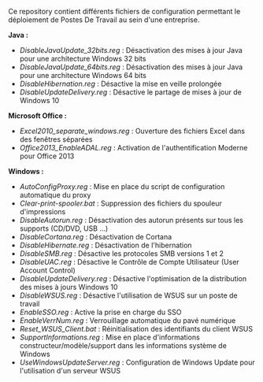 Ce repository contient différents fichiers de configuration permettant le déploiement de Postes De Travail au sein d'une entreprise.

**Java :**
- *DisableJavaUpdate_32bits.reg* : Désactivation des mises à jour Java pour une architecture Windows 32 bits
- *DisableJavaUpdate_64bits.reg* : Désactivation des mises à jour Java pour une architecture Windows 64 bits
- *DisableHibernation.reg* : Désactive la mise en veille prolongée
- *DisableUpdateDelivery.reg* : Désactive le partage de mises à jour de Windows 10

**Microsoft Office :**
- *Excel2010_separate_windows.reg* : Ouverture des fichiers Excel dans des fenêtres séparées
- *Office2013_EnableADAL.reg* : Activation de l'authentification Moderne pour Office 2013

**Windows :**
- *AutoConfigProxy.reg* : Mise en place du script de configuration automatique du proxy
- *Clear-print-spooler.bat* : Suppression des fichiers du spouleur d'impressions
- *DisableAutorun.reg* : Désactivation des autorun présents sur tous les supports (CD/DVD, USB ...)
- *DisableCortana.reg* : Désactivation de Cortana
- *DisableHibernate.reg* : Désactivation de l'hibernation
- *DisableSMB.reg* : Désactive les protocoles SMB versions 1 et 2
- *DisableUAC.reg* : Désactive le Contrôle de Compte Utilisateur (User Account Control)
- *DisableUpdateDelivery.reg* : Désactive l'optimisation de la distribution des mises à jours Windows 10
- *DisableWSUS.reg* : Désactive l'utilisation de WSUS sur un poste de travail
- *EnableSSO.reg* : Active la prise en charge du SSO 
- *EnableVerrNum.reg* : Verrouillage automatique du pavé numérique
- *Reset_WSUS_Client.bat* : Réinitialisation des identifiants du client WSUS
- *SupportInformations.reg* : Mise en place d'informations constructeur/modèle/support dans les informations système de Windows
- *UseWindowsUpdateServer.reg* : Configuration de Windows Update pour l'utilisation d'un serveur WSUS
